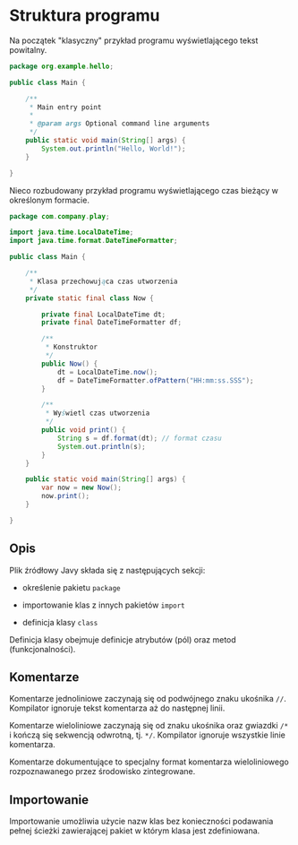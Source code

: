 Struktura programu
==================

Na początek "klasyczny" przykład programu wyświetlającego tekst powitalny.

```java
package org.example.hello;

public class Main {

    /**
     * Main entry point
     *
     * @param args Optional command line arguments
     */
    public static void main(String[] args) {
        System.out.println("Hello, World!");
    }

}
```

Nieco rozbudowany przykład programu wyświetlającego czas bieżący w określonym formacie.

```java
package com.company.play;

import java.time.LocalDateTime;
import java.time.format.DateTimeFormatter;

public class Main {

    /**
     * Klasa przechowująca czas utworzenia
     */
    private static final class Now {

        private final LocalDateTime dt;
        private final DateTimeFormatter df;

        /**
         * Konstruktor
         */
        public Now() {
            dt = LocalDateTime.now();
            df = DateTimeFormatter.ofPattern("HH:mm:ss.SSS");
        }

        /**
         * Wyświetl czas utworzenia
         */
        public void print() {
            String s = df.format(dt); // format czasu
            System.out.println(s);
        }
    }

    public static void main(String[] args) {
        var now = new Now();
        now.print();
    }

}
```

Opis
----

Plik źródłowy Javy składa się z następujących sekcji:

 - określenie pakietu ``package``

 - importowanie klas z innych pakietów ``import``

 - definicja klasy ``class``

Definicja klasy obejmuje definicje atrybutów (pól) oraz metod (funkcjonalności).

Komentarze
----------

Komentarze jednoliniowe zaczynają się od podwójnego znaku ukośnika ``//``.
Kompilator ignoruje tekst komentarza aż do następnej linii.

Komentarze wieloliniowe zaczynają się od znaku ukośnika oraz gwiazdki ``/*`` i kończą się sekwencją odwrotną, tj. ``*/``.
Kompilator ignoruje wszystkie linie komentarza.

Komentarze dokumentujące to specjalny format komentarza wieloliniowego rozpoznawanego przez środowisko zintegrowane.

Importowanie
------------

Importowanie umożliwia użycie nazw klas bez konieczności podawania pełnej ścieżki zawierającej pakiet w którym klasa jest zdefiniowana.
